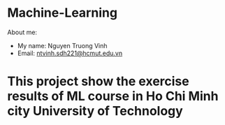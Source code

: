 # Machine-Learning
About me:
- My name: Nguyen Truong Vinh
- Email: ntvinh.sdh221@hcmut.edu.vn
# This project show the exercise results of ML course in Ho Chi Minh city University of Technology 
